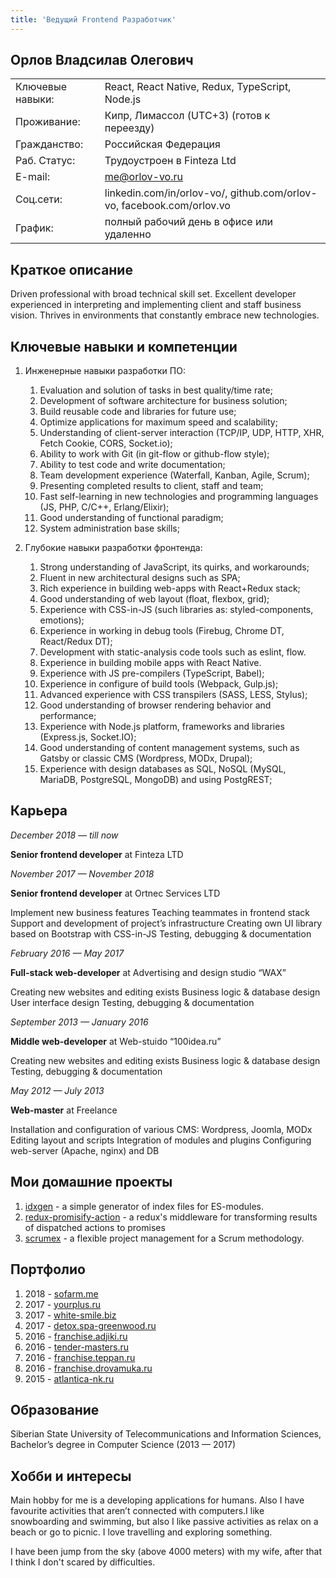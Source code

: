```yaml
---
title: 'Ведущий Frontend Разработчик'
---
```


## Орлов Владсилав Олегович

|                  |                                                                       |
| ---------------- | --------------------------------------------------------------------- |
| Ключевые навыки: | React, React Native, Redux, TypeScript, Node.js                       |
| Проживание:      | Кипр, Лимассол (UTC+3) (готов к переезду)                             |
| Гражданство:     | Российская Федерация                                                  |
| Раб. Статус:     | Трудоустроен в Finteza Ltd                                            |
| E-mail:          | me@orlov-vo.ru                                                        |
| Соц.сети:        | linkedin.com/in/orlov-vo/, github.com/orlov-vo, facebook.com/orlov.vo |
| График:          | полный рабочий день в офисе или удаленно                              |

## Краткое описание

Driven professional with broad technical skill set. Excellent developer experienced in interpreting
and implementing client and staff business vision. Thrives in environments that constantly embrace
new technologies.

## Ключевые навыки и компетенции

1. Инженерные навыки разработки ПО:

    1. Evaluation and solution of tasks in best quality/time rate;
    1. Development of software architecture for business solution;
    1. Build reusable code and libraries for future use;
    1. Optimize applications for maximum speed and scalability;
    1. Understanding of client-server interaction (TCP/IP, UDP, HTTP, XHR, Fetch Cookie, CORS,
       Socket.io);
    1. Ability to work with Git (in git-flow or github-flow style);
    1. Ability to test code and write documentation;
    1. Team development experience (Waterfall, Kanban, Agile, Scrum);
    1. Presenting completed results to client, staff and team;
    1. Fast self-learning in new technologies and programming languages (JS, PHP, C/C++,
       Erlang/Elixir);
    1. Good understanding of functional paradigm;
    1. System administration base skills;

1. Глубокие навыки разработки фронтенда:
    1. Strong understanding of JavaScript, its quirks, and workarounds;
    1. Fluent in new architectural designs such as SPA;
    1. Rich experience in building web-apps with React+Redux stack;
    1. Good understanding of web layout (float, flexbox, grid);
    1. Experience with CSS-in-JS (such libraries as: styled-components, emotions);
    1. Experience in working in debug tools (Firebug, Chrome DT, React/Redux DT);
    1. Development with static-analysis code tools such as eslint, flow.
    1. Experience in building mobile apps with React Native.
    1. Experience with JS pre-compilers (TypeScript, Babel);
    1. Experience in configure of build tools (Webpack, Gulp.js);
    1. Advanced experience with CSS transpilers (SASS, LESS, Stylus);
    1. Good understanding of browser rendering behavior and performance;
    1. Experience with Node.js platform, frameworks and libraries (Express.js, Socket.IO);
    1. Good understanding of content management systems, such as Gatsby or classic CMS (Wordpress,
       MODx, Drupal);
    1. Experience with design databases as SQL, NoSQL (MySQL, MariaDB, PostgreSQL, MongoDB) and
       using PostgREST;

## Карьера

_December 2018 — till now_

**Senior frontend developer** at Finteza LTD

_November 2017 — November 2018_

**Senior frontend developer** at Ortnec Services LTD

Implement new business features Teaching teammates in frontend stack Support and development of
project’s infrastructure Creating own UI library based on Bootstrap with CSS-in-JS Testing,
debugging & documentation

_February 2016 — May 2017_

**Full-stack web-developer** at Advertising and design studio “WAX”

Creating new websites and editing exists Business logic & database design User interface design
Testing, debugging & documentation

_September 2013 — January 2016_

**Middle web-developer** at Web-stuido “100idea.ru”

Creating new websites and editing exists Business logic & database design Testing, debugging &
documentation

_May 2012 — July 2013_

**Web-master** at Freelance

Installation and configuration of various CMS: Wordpress, Joomla, MODx Editing layout and scripts
Integration of modules and plugins Configuring web-server (Apache, nginx) and DB

## Мои домашние проекты

1. [idxgen](https://github.com/orlov-vo/idxgen) - a simple generator of index files for ES-modules.
1. [redux-promisify-action](https://github.com/orlov-vo/redux-promisify-action) - a redux's
   middleware for transforming results of dispatched actions to promises
1. [scrumex](https://github.com/orlov-vo/scrumex/tree/develop) - a flexible project management for a
   Scrum methodology.

## Портфолио

1. 2018 - [sofarm.me](https://sofarm.me/)
1. 2017 - [yourplus.ru](http://yourplus.ru/)
1. 2017 - [white-smile.biz](https://white-smile.biz/)
1. 2017 - [detox.spa-greenwood.ru](http://detox.spa-greenwood.ru/)
1. 2016 - [franchise.adjiki.ru](http://franchise.adjiki.ru/)
1. 2016 - [tender-masters.ru](http://tender-masters.ru/)
1. 2016 - [franchise.teppan.ru](http://franchise.teppan.ru/)
1. 2016 - [franchise.drovamuka.ru](http://franchise.drovamuka.ru/)
1. 2015 - [atlantica-nk.ru](http://atlantica-nk.ru/)

## Образование

Siberian State University of Telecommunications and Information Sciences, Bachelor’s degree in
Computer Science (2013 — 2017)

## Хобби и интересы

Main hobby for me is a developing applications for humans. Also I have favourite activities that
aren’t connected with computers.I like snowboarding and swimming, but also I like passive activities
as relax on a beach or go to picnic. I love travelling and exploring something.

I have been jump from the sky (above 4000 meters) with my wife, after that I think I don't scared by
difficulties.
